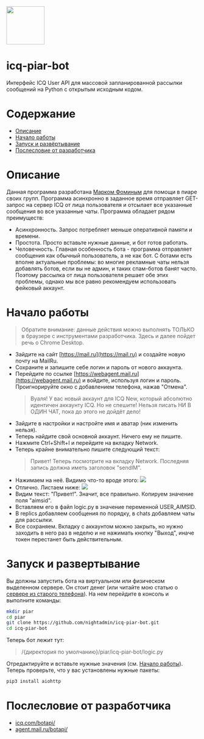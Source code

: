 <img src="https://github.com/mail-ru-im/bot-python/blob/master/logo.png" width="100" height="100">

# icq-piar-bot

Интерфейс ICQ User API для массовой запланированной рассылки сообщений на Python с открытым исходным кодом.

# Содержание
- [Описание](#описание)
- [Начало работы](#начало-работы)
- [Запуск и развёртывание](#запуск-и-развёртывание)
- [Послесловие от разработчика](#послесловие-от-разработчика)

# Описание

Данная программа разработана [Марком Фоминым](https://vk.com/na_official) для помощи в пиаре своих групп. Программа асинхронно в заданное время отправляет GET-запрос на сервер ICQ от лица пользователя и отсылает все указанные сообщения во все указанные чаты.
Программа обладает рядом преимуществ:
- Асинхронность. Запрос потребляет меньше оперативной памяти и времени.
- Простота. Просто вставьте нужные данные, и бот готов работать.
- Человечность. Главная особенность бота - программа отправляет сообщения как обычный пользователь, а не как бот. С ботами есть вполне актуальные проблемы: во многие рекламные чаты нельзя добавлять ботов, если вы не админ, и таких спам-ботов банят часто. Поэтому рассылка от лица пользователя решает обе этих проблемы, однако мы все равно рекомендуем использовать фейковый аккаунт.

# Начало работы
>Обратите внимание: данные действия можно выполнять ТОЛЬКО в браузере с инструментами разработчика. Здесь и далее пойдет речь о Chrome Desktop.
- Зайдите на сайт [https://mail.ru](https://mail.ru) и создайте новую почту на MailRu.
- Сохраните и запишите себе логин и пароль от нового аккаунта.
- Перейдите по ссылке [https://webagent.mail.ru](https://webagent.mail.ru) и войдите, используя логин и пароль. Проигнорируйте окно с добавлением телефона, нажав "Отмена".
    >Вуаля! У вас новый аккаунт для ICQ New, который абсолютно идентичен аккаунту ICQ. Но не спешите! Нельзя писать НИ В ОДИН ЧАТ, пока до этого не дойдёт дело!
- Зайдите в настройки и настройте имя и аватар (ник изменить нельзя).
- Теперь найдите свой основной аккаунт. Ничего ему не пишите.
- Нажмите Ctrl+Shift+I и перейдите на вкладку Network.
- Теперь крайне внимательно пишите следующий текст:
  >Привет!
  Теперь посмотрите на вкладку Network. Последняя запись должна иметь заголовок "sendIM".
- Нажимаем на неё. Видимо что-то вроде этого:
    <img src="https://github.com/nightadmin/icq-piar-bot/blob/master/screen1.png">
- Отлично. Листаем ниже:
    <img src="https://github.com/nightadmin/icq-piar-bot/blob/master/screen2.png">
- Видим текст: "Привет!". Значит, все правильно. Копируем значение поля "aimsid".
- Вставляем его в файл logic.py в значение переменной USER_AIMSID.
- В replics добавляем сообщения по порядку, в chats добавляем чаты для рассылки.
- Все сохраняем. Вкладку с аккаунтом можно закрыть, но нужно заходить в него раз в неделю и не нажимать кнопку "Выход", иначе токен перестанет быть действительным.


# Запуск и развертывание
Вы должны запустить бота на виртуальном или физическом выделенном сервере. Он стоит денег (или читайте мою статью о [сервере из старого телефона](http://icq.a0001.net/server_based_by_old_phone)).
На нем перейдите в консоль и выполните команды:
```bash
mkdir piar
cd piar
git clone https://github.com/nightadmin/icq-piar-bot.git
cd icq-piar-bot
```
Теперь бот лежит тут:
>/{директория по умолчанию}/piar/icq-piar-bot/logic.py

Отредактируйте и вставьте нужные значения (см. [Начало работы](#начало-работы)).
Теперь проверьте, что у вас установлены нужные пакеты:
```bash
pip3 install aiohttp
```

# Послесловие от разработчика
<ul>
    <li><a href="https://icq.com/botapi/">icq.com/botapi/</a></li>
    <li><a href="https://agent.mail.ru/botapi/">agent.mail.ru/botapi/</a></li>
</ul>
